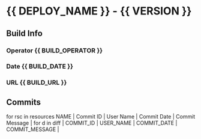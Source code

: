 {{ DEPLOY_NAME }} - {{ VERSION }}
=================================

## Build Info

### Operator {{ BUILD_OPERATOR }}
### Date {{ BUILD_DATE }}
### URL {{ BUILD_URL }}

## Commits

for rsc in resources
	NAME
	| Commit ID | User Name | Commit Date | Commit Message |
	for d in diff
		| COMMIT_ID | USER_NAME | COMMIT_DATE | COMMIT_MESSAGE |
